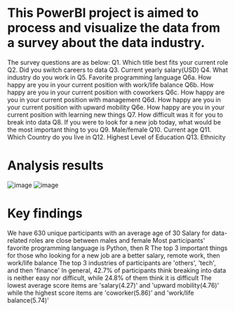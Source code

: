 # This PowerBI project is aimed to process and visualize the data from a survey about the data industry. 
The survey questions are as below:
Q1. Which title best fits your current role
Q2. Did you switch careers to data
Q3. Current yearly salary(USD)
Q4. What industry do you work in
Q5. Favorite programming language
Q6a. How happy are you in your current position with work/life balance
Q6b. How happy are you in your current position with coworkers
Q6c. How happy are you in your current position with management
Q6d. How happy are you in your current position with upward mobility
Q6e. How happy are you in your current position with learning new things
Q7. How difficult was it for you to break into data
Q8. If you were to look for a new job today, what would be the most important thing to you
Q9. Male/female
Q10. Current age
Q11. Which Country do you live in
Q12. Highest Level of Education
Q13. Ethnicity

# Analysis results 
![image](https://github.com/franco05hk/PowerBI/assets/71271948/266d0a77-68ee-46ea-9a65-ed2189472ee3)
![image](https://github.com/franco05hk/PowerBI/assets/71271948/3e425ae8-5116-4278-9fc7-9fe9c5d48781)

# Key findings
We have 630 unique participants with an average age of 30
Salary for data-related roles are close between males and female
Most participants' favorite programming language is Python, then R
The top 3 important things for those who looking for a new job are a better salary, remote work, then work/life balance
The top 3 industries of participants are 'others', 'tech', and then 'finance'
In general, 42.7% of participants think breaking into data is neither easy nor difficult, while 24.8% of them think it is difficult
The lowest average score items are 'salary(4.27)' and 'upward mobility(4.76)' while the highest score items are 'coworker(5.86)' and 'work/life balance(5.74)'
